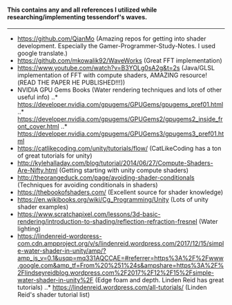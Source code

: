 #### This contains any and all references I utilized while researching/implementing tessendorf's waves.
---
* https://github.com/QianMo (Amazing repos for getting into shader development. Especially the Gamer-Programmer-Study-Notes. I used google translate.)
* https://github.com/mkowalik92/WaveWorks (Great FFT implementation)
* https://www.youtube.com/watch?v=B3YOLg0sA2g&t=2s (Java/GLSL implementation of FFT with compute shaders, AMAZING resource!(READ THE PAPER HE PUBLISHED!!!))
* NVIDIA GPU Gems Books (Water rendering techniques and lots of other useful info)
..* https://developer.nvidia.com/gpugems/GPUGems/gpugems_pref01.html
..* https://developer.nvidia.com/gpugems/GPUGems2/gpugems2_inside_front_cover.html
..* https://developer.nvidia.com/gpugems/GPUGems3/gpugems3_pref01.html
* https://catlikecoding.com/unity/tutorials/flow/ (CatLikeCoding has a ton of great tutorials for unity)
* http://kylehalladay.com/blog/tutorial/2014/06/27/Compute-Shaders-Are-Nifty.html (Getting starting with unity compute shaders)
* http://theorangeduck.com/page/avoiding-shader-conditionals (Techniques for avoiding conditionals in shaders)
* https://thebookofshaders.com/ (Excellent source for shader knowledge)
* https://en.wikibooks.org/wiki/Cg_Programming/Unity (Lots of unity shader examples)
* https://www.scratchapixel.com/lessons/3d-basic-rendering/introduction-to-shading/reflection-refraction-fresnel (Water lighting)
* https://lindenreid-wordpress-com.cdn.ampproject.org/v/s/lindenreid.wordpress.com/2017/12/15/simple-water-shader-in-unity/amp/?amp_js_v=0.1&usqp=mq331AQCCAE=#referrer=https%3A%2F%2Fwww.google.com&amp_tf=From%20%251%24s&ampshare=https%3A%2F%2Flindseyreidblog.wordpress.com%2F2017%2F12%2F15%2Fsimple-water-shader-in-unity%2F (Edge foam and depth. Linden Reid has great tutorials)
..* https://lindenreid.wordpress.com/all-tutorials/ (Linden Reid's shader tutorial list)
